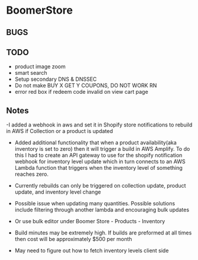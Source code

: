 # BoomerStore

## BUGS

## TODO

- product image zoom
- smart search
- Setup secondary DNS & DNSSEC
- Do not make BUY X GET Y COUPONS, DO NOT WORK RN
- error red box if redeem code invalid on view cart page


## Notes

-I added a webhook in aws and set it in Shopify store notifications to rebuild in AWS if Collection or a product is updated
- Added additional functionality that when a product availability(aka inventory is set to zero) then it will trigger a build
in AWS Amplify. To do this I had to create an API gateway to use for the shopify notification webhook for inventory level update which in turn connects to an AWS Lambda function that triggers when the inventory level of something reaches zero.
- Currently rebuilds can only be triggered on collection update, product update, and inventory level change
- Possible issue when updating many quantities. Possible solutions include filtering through another lambda and encouraging bulk updates
- Or use bulk editor under Boomer Store - Products - Inventory

- Build minutes may be extremely high. If builds are preformed at all times then cost will be approximately $500 per month
- May need to figure out how to fetch inventory levels client side
